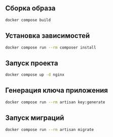 ## Сборка образа

```bash
docker compose build
```

## Установка зависимостей

```bash
docker compose run --rm composer install
```

## Запуск проекта

```bash
docker compose up -d nginx
```

## Генерация ключа приложения

```bash
docker compose run --rm artisan key:generate
```

## Запуск миграций

```bash
docker compose run --rm artisan migrate
```
